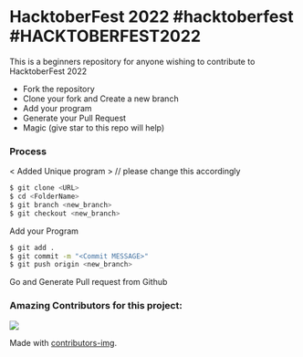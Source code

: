 # HacktoberFest 2022 #hacktoberfest #HACKTOBERFEST2022

This is a beginners repository for anyone wishing to contribute to HacktoberFest 2022

  - Fork the repository
  - Clone your fork and Create a new branch
  - Add your program
  - Generate your Pull Request
  - Magic (give star to this repo will help)

### Process
< Added Unique program >  // please change this accordingly
```sh
$ git clone <URL>
$ cd <FolderName>
$ git branch <new_branch>
$ git checkout <new_branch>
```

Add your Program

```sh
$ git add .
$ git commit -m "<Commit MESSAGE>"
$ git push origin <new_branch>
```
Go and Generate Pull request from Github



### Amazing Contributors for this project:
<a href="https://github.com/virendracarpenter/HacktoberFest/graphs/contributors">
  <img src="https://contrib.rocks/image?repo=virendracarpenter/HacktoberFest&columns=10" />
</a>

Made with [contributors-img](https://contributors-img.web.app).

